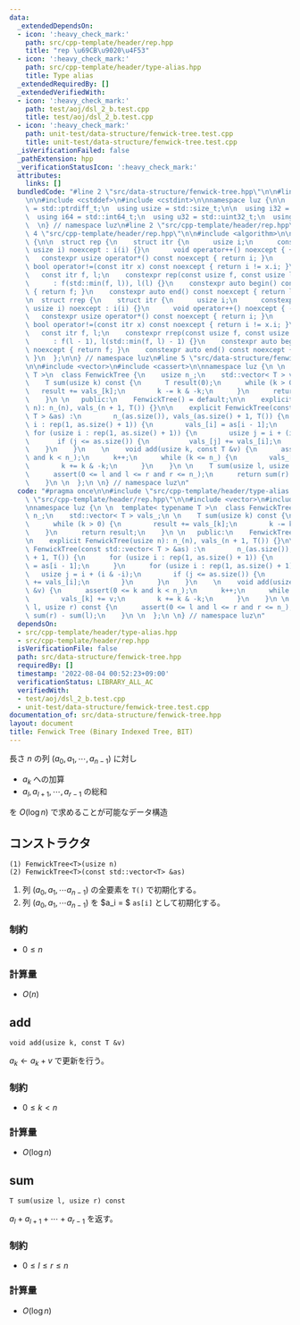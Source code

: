 ```yaml
---
data:
  _extendedDependsOn:
  - icon: ':heavy_check_mark:'
    path: src/cpp-template/header/rep.hpp
    title: "rep \u69CB\u9020\u4F53"
  - icon: ':heavy_check_mark:'
    path: src/cpp-template/header/type-alias.hpp
    title: Type alias
  _extendedRequiredBy: []
  _extendedVerifiedWith:
  - icon: ':heavy_check_mark:'
    path: test/aoj/dsl_2_b.test.cpp
    title: test/aoj/dsl_2_b.test.cpp
  - icon: ':heavy_check_mark:'
    path: unit-test/data-structure/fenwick-tree.test.cpp
    title: unit-test/data-structure/fenwick-tree.test.cpp
  _isVerificationFailed: false
  _pathExtension: hpp
  _verificationStatusIcon: ':heavy_check_mark:'
  attributes:
    links: []
  bundledCode: "#line 2 \"src/data-structure/fenwick-tree.hpp\"\n\n#line 2 \"src/cpp-template/header/type-alias.hpp\"\
    \n\n#include <cstddef>\n#include <cstdint>\n\nnamespace luz {\n\n  using isize\
    \ = std::ptrdiff_t;\n  using usize = std::size_t;\n\n  using i32 = std::int32_t;\n\
    \  using i64 = std::int64_t;\n  using u32 = std::uint32_t;\n  using u64 = std::uint64_t;\n\
    \  \n} // namespace luz\n#line 2 \"src/cpp-template/header/rep.hpp\"\n\n#line\
    \ 4 \"src/cpp-template/header/rep.hpp\"\n\n#include <algorithm>\n\nnamespace luz\
    \ {\n\n  struct rep {\n    struct itr {\n      usize i;\n      constexpr itr(const\
    \ usize i) noexcept : i(i) {}\n      void operator++() noexcept { ++i; }\n   \
    \   constexpr usize operator*() const noexcept { return i; }\n      constexpr\
    \ bool operator!=(const itr x) const noexcept { return i != x.i; }\n    };\n \
    \   const itr f, l;\n    constexpr rep(const usize f, const usize l) noexcept\n\
    \      : f(std::min(f, l)), l(l) {}\n    constexpr auto begin() const noexcept\
    \ { return f; }\n    constexpr auto end() const noexcept { return l; }\n  };\n\
    \n  struct rrep {\n    struct itr {\n      usize i;\n      constexpr itr(const\
    \ usize i) noexcept : i(i) {}\n      void operator++() noexcept { --i; }\n   \
    \   constexpr usize operator*() const noexcept { return i; }\n      constexpr\
    \ bool operator!=(const itr x) const noexcept { return i != x.i; }\n    };\n \
    \   const itr f, l;\n    constexpr rrep(const usize f, const usize l) noexcept\n\
    \      : f(l - 1), l(std::min(f, l) - 1) {}\n    constexpr auto begin() const\
    \ noexcept { return f; }\n    constexpr auto end() const noexcept { return l;\
    \ }\n  };\n\n} // namespace luz\n#line 5 \"src/data-structure/fenwick-tree.hpp\"\
    \n\n#include <vector>\n#include <cassert>\n\nnamespace luz {\n \n  template< typename\
    \ T >\n  class FenwickTree {\n    usize n_;\n    std::vector< T > vals_;\n \n\
    \    T sum(usize k) const {\n      T result(0);\n      while (k > 0) {\n     \
    \   result += vals_[k];\n        k -= k & -k;\n      }\n      return result;\n\
    \    }\n \n   public:\n    FenwickTree() = default;\n\n    explicit FenwickTree(usize\
    \ n): n_(n), vals_(n + 1, T()) {}\n\n    explicit FenwickTree(const std::vector<\
    \ T > &as) :\n        n_(as.size()), vals_(as.size() + 1, T()) {\n      for (usize\
    \ i : rep(1, as.size() + 1)) {\n        vals_[i] = as[i - 1];\n      }\n     \
    \ for (usize i : rep(1, as.size() + 1)) {\n        usize j = i + (i & -i);\n \
    \       if (j <= as.size()) {\n          vals_[j] += vals_[i];\n        }\n  \
    \    }\n    }\n    \n    void add(usize k, const T &v) {\n      assert(0 <= k\
    \ and k < n_);\n      k++;\n      while (k <= n_) {\n        vals_[k] += v;\n\
    \        k += k & -k;\n      }\n    }\n \n    T sum(usize l, usize r) const {\n\
    \      assert(0 <= l and l <= r and r <= n_);\n      return sum(r) - sum(l);\n\
    \    }\n \n  };\n \n} // namespace luz\n"
  code: "#pragma once\n\n#include \"src/cpp-template/header/type-alias.hpp\"\n#include\
    \ \"src/cpp-template/header/rep.hpp\"\n\n#include <vector>\n#include <cassert>\n\
    \nnamespace luz {\n \n  template< typename T >\n  class FenwickTree {\n    usize\
    \ n_;\n    std::vector< T > vals_;\n \n    T sum(usize k) const {\n      T result(0);\n\
    \      while (k > 0) {\n        result += vals_[k];\n        k -= k & -k;\n  \
    \    }\n      return result;\n    }\n \n   public:\n    FenwickTree() = default;\n\
    \n    explicit FenwickTree(usize n): n_(n), vals_(n + 1, T()) {}\n\n    explicit\
    \ FenwickTree(const std::vector< T > &as) :\n        n_(as.size()), vals_(as.size()\
    \ + 1, T()) {\n      for (usize i : rep(1, as.size() + 1)) {\n        vals_[i]\
    \ = as[i - 1];\n      }\n      for (usize i : rep(1, as.size() + 1)) {\n     \
    \   usize j = i + (i & -i);\n        if (j <= as.size()) {\n          vals_[j]\
    \ += vals_[i];\n        }\n      }\n    }\n    \n    void add(usize k, const T\
    \ &v) {\n      assert(0 <= k and k < n_);\n      k++;\n      while (k <= n_) {\n\
    \        vals_[k] += v;\n        k += k & -k;\n      }\n    }\n \n    T sum(usize\
    \ l, usize r) const {\n      assert(0 <= l and l <= r and r <= n_);\n      return\
    \ sum(r) - sum(l);\n    }\n \n  };\n \n} // namespace luz\n"
  dependsOn:
  - src/cpp-template/header/type-alias.hpp
  - src/cpp-template/header/rep.hpp
  isVerificationFile: false
  path: src/data-structure/fenwick-tree.hpp
  requiredBy: []
  timestamp: '2022-08-04 00:52:23+09:00'
  verificationStatus: LIBRARY_ALL_AC
  verifiedWith:
  - test/aoj/dsl_2_b.test.cpp
  - unit-test/data-structure/fenwick-tree.test.cpp
documentation_of: src/data-structure/fenwick-tree.hpp
layout: document
title: Fenwick Tree (Binary Indexed Tree, BIT)
---
```


長さ $n$ の列 $(a_0, a_1, \cdots, a_{n-1})$ に対し

- $a_k$ への加算
- $a_l, a_{l+1}, \cdots, a_{r-1}$ の総和

を $O(\log n)$ で求めることが可能なデータ構造

## コンストラクタ
```
(1) FenwickTree<T>(usize n)
(2) FenwickTree<T>(const std::vector<T> &as)
```

1. 列 $(a_0, a_1, \cdots a_{n-1})$ の全要素を `T()` で初期化する。
2. 列 $(a_0, a_1, \cdots a_{n-1})$ を $a_i = $ `as[i]` として初期化する。

### 制約
- $0 \leq n$

### 計算量
- $O(n)$


## add
```
void add(usize k, const T &v)
```

$a_{k} \leftarrow a_{k} + v$ で更新を行う。

### 制約
- $0 \leq k < n$

### 計算量
- $O(\log n)$


## sum
```
T sum(usize l, usize r) const
```

$a_{l} + a_{l+1} + \cdots + a_{r-1}$ を返す。

### 制約
- $0 \leq l \leq r \leq n$

### 計算量
- $O(\log n)$

